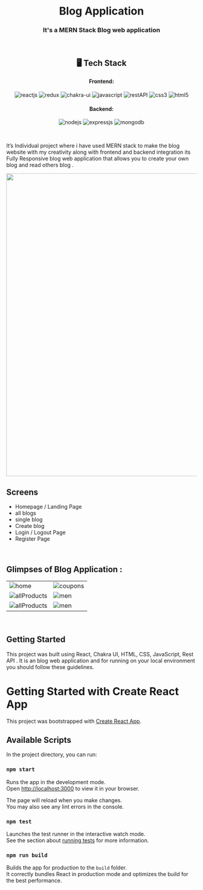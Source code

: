 

<h1 align="center">Blog Application</h1>

<h3 align="center">It's a MERN Stack Blog web application </h3>

<br />


<h2 align="center">🖥️ Tech Stack</h2>


<h4 align="center">Frontend:</h4>

<p align="center">
  <img src="https://img.shields.io/badge/React-20232A?style=for-the-badge&logo=react&logoColor=61DAFB" alt="reactjs" />
  <img src="https://img.shields.io/badge/Redux-593D88?style=for-the-badge&logo=redux&logoColor=white" alt="redux" />
  <img src="https://img.shields.io/badge/Chakra%20UI-3bc7bd?style=for-the-badge&logo=chakraui&logoColor=white" alt="chakra-ui" />
  <img src="https://img.shields.io/badge/JavaScript-323330?style=for-the-badge&logo=javascript&logoColor=F7DF1E" alt="javascript" />
  <img src="https://img.shields.io/badge/Rest_API-02303A?style=for-the-badge&logo=react-router&logoColor=white" alt="restAPI" />
  <img src="https://img.shields.io/badge/CSS3-1572B6?style=for-the-badge&logo=css3&logoColor=white" alt="css3" />
  <img src="https://img.shields.io/badge/HTML5-E34F26?style=for-the-badge&logo=html5&logoColor=white" alt="html5" />
</p>


<h4 align="center">Backend:</h4>

<p align="center">
  <img src="https://img.shields.io/badge/Node.js-339933?style=for-the-badge&logo=nodedotjs&logoColor=white" alt="nodejs" />
  <img src="https://img.shields.io/badge/Express.js-000000?style=for-the-badge&logo=express&logoColor=white" alt="expressjs" />
  <img src="https://img.shields.io/badge/MongoDB-4EA94B?style=for-the-badge&logo=mongodb&logoColor=white" alt="mongodb" />

</p>







<br />

It’s Individual project where i have used MERN stack to make the blog website with my creativity along with frontend and backend integration
its Fully Responsive blog web application that allows you to create your own blog and read others blog .

<img src="https://i.ibb.co/KzJjwF7/media-io-IQp-F9-CMk.gif" width="800px" />


<br />

## Screens 
- Homepage / Landing Page
- all blogs 
- single blog
- Create blog 
- Login / Logout Page
- Register Page




<br />

## Glimpses of Blog Application  :




<table>
  <tr>
    <td><img maxW="50%" src="https://i.ibb.co/Hx7HCdg/Screenshot-4.png"  alt="home" /></td>
    <td><img maxW="50%" src="https://i.ibb.co/J7H2d8f/Screenshot-9.png"  alt="coupons" /></td>
  </tr>
  <tr>
   <td><img src="https://i.ibb.co/b7Xr1T6/Screenshot-5.png"  alt="allProducts" /></td>
    <td><img src="https://i.ibb.co/9g4LHdf/Screenshot-6.png"  alt="men" /></td>
  </tr>
  <tr>
    <td><img src="https://i.ibb.co/pj7Bs6z/Screenshot-7.png" alt="allProducts" /></td>
    <td><img src="https://i.ibb.co/PzmQYLp/Screenshot-8.png"  alt="men" /></td>
  </tr>
</table>

<br />



## Getting Started

This project was built using React, Chakra UI, HTML, CSS, JavaScript, Rest API . It is an blog web application and for running on your local environment you should follow these guidelines.



# Getting Started with Create React App

This project was bootstrapped with [Create React App](https://github.com/facebook/create-react-app).

## Available Scripts

In the project directory, you can run:

### `npm start`

Runs the app in the development mode.\
Open [http://localhost:3000](http://localhost:3000) to view it in your browser.

The page will reload when you make changes.\
You may also see any lint errors in the console.

### `npm test`

Launches the test runner in the interactive watch mode.\
See the section about [running tests](https://facebook.github.io/create-react-app/docs/running-tests) for more information.

### `npm run build`

Builds the app for production to the `build` folder.\
It correctly bundles React in production mode and optimizes the build for the best performance.






